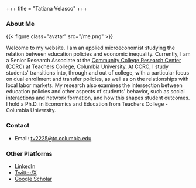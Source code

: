 +++
title = "Tatiana Velasco"
+++

### About Me

{{< figure class="avatar" src="/me.png" >}}

Welcome to my website. I am an applied microeconomist studying the relation between education policies and economic inequality. Currently, I am a Senior Research Associate at the [Community College Research Center (CCRC)](https://ccrc.tc.columbia.edu) at Teachers College, Columbia University. At CCRC, I study students' transitions into, through and out of college, with a particular focus on dual enrollment and transfer policies, as well as on the relationships with local labor markets. My research also examines the intersection between education policies and other aspects of students' behavior, such as social interactions and network formation, and how this shapes student outcomes. I hold a Ph.D. in Economics and Education from Teachers College - Columbia University.

### Contact
* Email: [tv2225@tc.columbia.edu](mailto:tv2225@tc.columbia.edu)

### Other Platforms
* [LinkedIn](https://www.linkedin.com/in/tatianavelascoro/)
* [Twitter/X](https://twitter.com/TatiVelasco)
* [Google Scholar](https://scholar.google.com/citations?user=qGSKVYkAAAAJ&hl=en)
#
#
